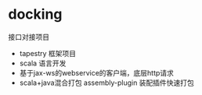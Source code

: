 # docking
接口对接项目
* tapestry 框架项目
* scala 语言开发
* 基于jax-ws的webservice的客户端，底层http请求
* scala+java混合打包 assembly-plugin 装配插件快速打包
